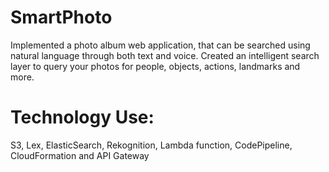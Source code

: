 # SmartPhoto

Implemented a photo album web application, that can be searched using natural language through both text and voice. Created an intelligent search layer to query your photos for people, objects, actions, landmarks and more.

# Technology Use:
S3, Lex, ElasticSearch, Rekognition, Lambda function, CodePipeline,  CloudFormation and API Gateway
